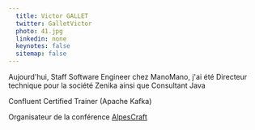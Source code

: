 ```yaml
---
  title: Victor GALLET
  twitter: GalletVictor
  photo: 41.jpg
  linkedin: none
  keynotes: false
  sitemap: false
---
```

Aujourd'hui, Staff Software Engineer chez ManoMano, j'ai été Directeur technique pour la société Zenika ainsi que Consultant Java

Confluent Certified Trainer (Apache Kafka)

Organisateur de la conférence [AlpesCraft](https://www.alpescraft.fr/)
